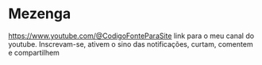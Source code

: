 # Mezenga
https://www.youtube.com/@CodigoFonteParaSite
link para o meu canal do youtube. Inscrevam-se, ativem o sino das notificações, curtam, comentem e compartilhem
